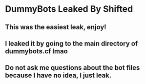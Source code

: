 # DummyBots Leaked By Shifted

## This was the easiest leak, enjoy!
## I leaked it by going to the main directory of dummybots.cf lmao

## Do not ask me questions about the bot files because I have no idea, I just leak.
